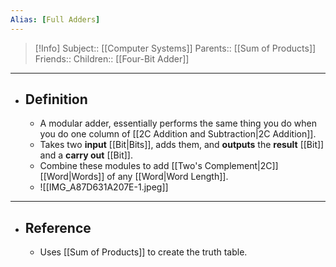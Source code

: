 ```yaml
---
Alias: [Full Adders]
---
```

> [!Info]
> Subject:: [[Computer Systems]]
> Parents:: [[Sum of Products]]
> Friends:: 
> Children:: [[Four-Bit Adder]]
---
- ## Definition
	- A modular adder, essentially performs the same thing you do when you do one column of [[2C Addition and Subtraction|2C Addition]].
	- Takes two **input** [[Bit|Bits]], adds them, and **outputs** the **result** [[Bit]] and a **carry out** [[Bit]].
	- Combine these modules to add [[Two's Complement|2C]] [[Word|Words]] of any [[Word|Word Length]].
	- ![[IMG_A87D631A207E-1.jpeg]]
---
- ## Reference
	- Uses [[Sum of Products]] to create the truth table.